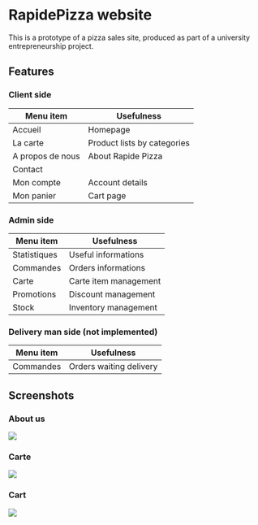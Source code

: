 # RapidePizza website

This is a prototype of a pizza sales site, produced as part of a university entrepreneurship project.

## Features

### Client side

| Menu item        | Usefulness                  |
|------------------|-----------------------------|
| Accueil          | Homepage                    |
| La carte         | Product lists by categories |
| A propos de nous | About Rapide Pizza          |
| Contact          |                             |
| Mon compte       | Account details             |
| Mon panier       | Cart page                   |

### Admin side

| Menu item      | Usefulness            |
|----------------|-----------------------|
| Statistiques   | Useful informations   |
| Commandes      | Orders informations   |
| Carte          | Carte item management |
| Promotions     | Discount management   |
| Stock          | Inventory management  |

### Delivery man side (not implemented)

| Menu item      | Usefulness              |
|----------------|-------------------------|
| Commandes      | Orders waiting delivery |

## Screenshots

### About us

![](https://user-images.githubusercontent.com/10500345/104776811-f4d29480-577a-11eb-9f9e-437eea742679.png)

### Carte

![](https://user-images.githubusercontent.com/10500345/104776829-fb610c00-577a-11eb-887f-3242c9b137ab.png)

### Cart

![](https://user-images.githubusercontent.com/10500345/104776840-fe5bfc80-577a-11eb-8526-7ae25c429407.png)
